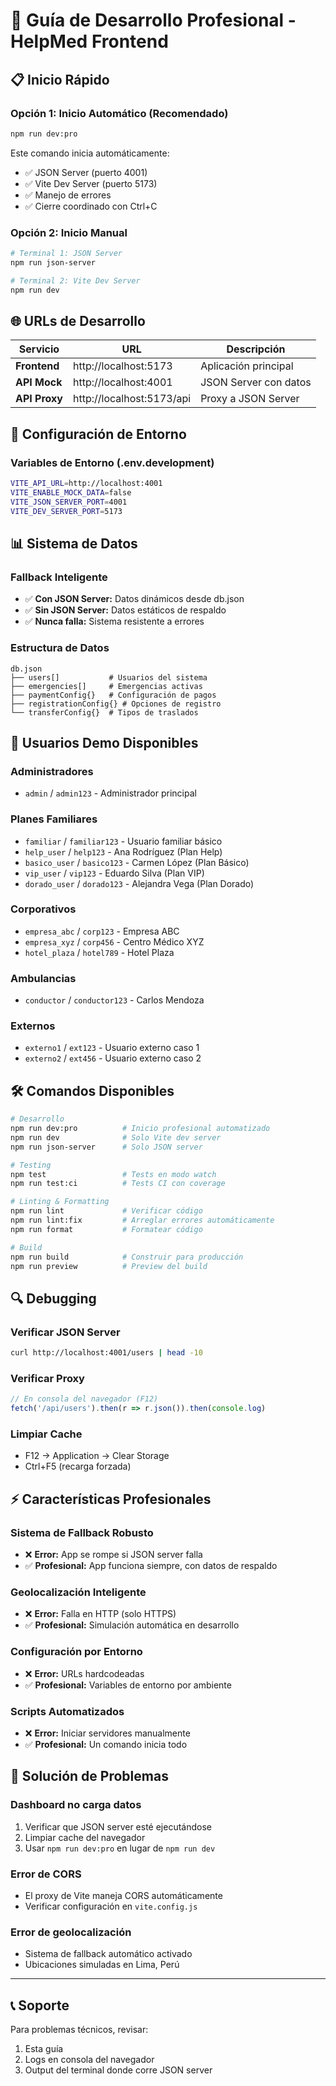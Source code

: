 # 🚀 Guía de Desarrollo Profesional - HelpMed Frontend

## 📋 Inicio Rápido

### Opción 1: Inicio Automático (Recomendado)
```bash
npm run dev:pro
```
Este comando inicia automáticamente:
- ✅ JSON Server (puerto 4001)
- ✅ Vite Dev Server (puerto 5173)
- ✅ Manejo de errores
- ✅ Cierre coordinado con Ctrl+C

### Opción 2: Inicio Manual
```bash
# Terminal 1: JSON Server
npm run json-server

# Terminal 2: Vite Dev Server  
npm run dev
```

## 🌐 URLs de Desarrollo

| Servicio | URL | Descripción |
|----------|-----|-------------|
| **Frontend** | http://localhost:5173 | Aplicación principal |
| **API Mock** | http://localhost:4001 | JSON Server con datos |
| **API Proxy** | http://localhost:5173/api | Proxy a JSON Server |

## 🔧 Configuración de Entorno

### Variables de Entorno (.env.development)
```bash
VITE_API_URL=http://localhost:4001
VITE_ENABLE_MOCK_DATA=false
VITE_JSON_SERVER_PORT=4001
VITE_DEV_SERVER_PORT=5173
```

## 📊 Sistema de Datos

### Fallback Inteligente
- ✅ **Con JSON Server:** Datos dinámicos desde db.json
- ✅ **Sin JSON Server:** Datos estáticos de respaldo
- ✅ **Nunca falla:** Sistema resistente a errores

### Estructura de Datos
```
db.json
├── users[]           # Usuarios del sistema
├── emergencies[]     # Emergencias activas
├── paymentConfig{}   # Configuración de pagos
├── registrationConfig{} # Opciones de registro
└── transferConfig{}  # Tipos de traslados
```

## 👥 Usuarios Demo Disponibles

### Administradores
- `admin` / `admin123` - Administrador principal

### Planes Familiares
- `familiar` / `familiar123` - Usuario familiar básico
- `help_user` / `help123` - Ana Rodríguez (Plan Help)
- `basico_user` / `basico123` - Carmen López (Plan Básico)
- `vip_user` / `vip123` - Eduardo Silva (Plan VIP)
- `dorado_user` / `dorado123` - Alejandra Vega (Plan Dorado)

### Corporativos
- `empresa_abc` / `corp123` - Empresa ABC
- `empresa_xyz` / `corp456` - Centro Médico XYZ
- `hotel_plaza` / `hotel789` - Hotel Plaza

### Ambulancias
- `conductor` / `conductor123` - Carlos Mendoza

### Externos
- `externo1` / `ext123` - Usuario externo caso 1
- `externo2` / `ext456` - Usuario externo caso 2

## 🛠️ Comandos Disponibles

```bash
# Desarrollo
npm run dev:pro          # Inicio profesional automatizado
npm run dev              # Solo Vite dev server
npm run json-server      # Solo JSON server

# Testing
npm test                 # Tests en modo watch
npm run test:ci          # Tests CI con coverage

# Linting & Formatting
npm run lint             # Verificar código
npm run lint:fix         # Arreglar errores automáticamente
npm run format           # Formatear código

# Build
npm run build            # Construir para producción
npm run preview          # Preview del build
```

## 🔍 Debugging

### Verificar JSON Server
```bash
curl http://localhost:4001/users | head -10
```

### Verificar Proxy
```javascript
// En consola del navegador (F12)
fetch('/api/users').then(r => r.json()).then(console.log)
```

### Limpiar Cache
- F12 → Application → Clear Storage
- Ctrl+F5 (recarga forzada)

## ⚡ Características Profesionales

### Sistema de Fallback Robusto
- ❌ **Error:** App se rompe si JSON server falla
- ✅ **Profesional:** App funciona siempre, con datos de respaldo

### Geolocalización Inteligente
- ❌ **Error:** Falla en HTTP (solo HTTPS)
- ✅ **Profesional:** Simulación automática en desarrollo

### Configuración por Entorno
- ❌ **Error:** URLs hardcodeadas
- ✅ **Profesional:** Variables de entorno por ambiente

### Scripts Automatizados
- ❌ **Error:** Iniciar servidores manualmente
- ✅ **Profesional:** Un comando inicia todo

## 🚨 Solución de Problemas

### Dashboard no carga datos
1. Verificar que JSON server esté ejecutándose
2. Limpiar cache del navegador
3. Usar `npm run dev:pro` en lugar de `npm run dev`

### Error de CORS
- El proxy de Vite maneja CORS automáticamente
- Verificar configuración en `vite.config.js`

### Error de geolocalización
- Sistema de fallback automático activado
- Ubicaciones simuladas en Lima, Perú

---

## 📞 Soporte

Para problemas técnicos, revisar:
1. Esta guía
2. Logs en consola del navegador
3. Output del terminal donde corre JSON server